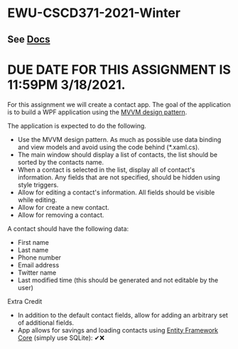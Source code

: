 # EWU-CSCD371-2021-Winter

## See [Docs](Docs)

# DUE DATE FOR THIS ASSIGNMENT IS 11:59PM 3/18/2021.

For this assignment we will create a contact app.
The goal of the application is to build a WPF application using the [MVVM design pattern](https://en.wikipedia.org/wiki/Model%E2%80%93view%E2%80%93viewmodel).

The application is expected to do the following.

- Use the MVVM design pattern. As much as possible use data binding and view models and avoid using the code behind (*.xaml.cs).
- The main window should display a list of contacts, the list should be sorted by the contacts name.
- When a contact is selected in the list, display all of contact's information. Any fields that are not specified, should be hidden using style triggers.
- Allow for editing a contact's information. All fields should be visible while editing.
- Allow for create a new contact. 
- Allow for removing a contact.

A contact should have the following data:
- First name
- Last name
- Phone number
- Email address
- Twitter name
- Last modified time (this should be generated and not editable by the user)

Extra Credit
- In addition to the default contact fields, allow for adding an arbitrary set of additional fields.
- App allows for savings and loading contacts using [Entity Framework Core](https://docs.microsoft.com/en-us/ef/core/get-started/overview/first-app?tabs=netcore-cli#install-entity-framework-core) (simply use SQLite): ✔❌

